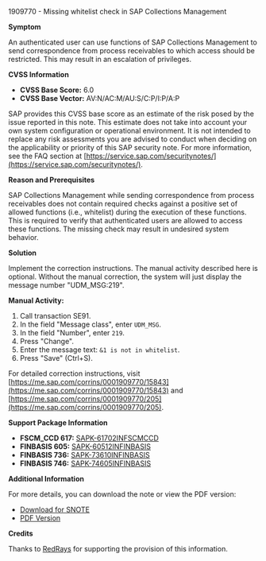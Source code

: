1909770 - Missing whitelist check in SAP Collections Management

**Symptom**

An authenticated user can use functions of SAP Collections Management to send correspondence from process receivables to which access should be restricted. This may result in an escalation of privileges.

**CVSS Information**

- **CVSS Base Score:** 6.0
- **CVSS Base Vector:** AV:N/AC:M/AU:S/C:P/I:P/A:P

SAP provides this CVSS base score as an estimate of the risk posed by the issue reported in this note. This estimate does not take into account your own system configuration or operational environment. It is not intended to replace any risk assessments you are advised to conduct when deciding on the applicability or priority of this SAP security note. For more information, see the FAQ section at [https://service.sap.com/securitynotes/](https://service.sap.com/securitynotes/).

**Reason and Prerequisites**

SAP Collections Management while sending correspondence from process receivables does not contain required checks against a positive set of allowed functions (i.e., whitelist) during the execution of these functions. This is required to verify that authenticated users are allowed to access these functions. The missing check may result in undesired system behavior.

**Solution**

Implement the correction instructions. The manual activity described here is optional. Without the manual correction, the system will just display the message number "UDM_MSG:219".

**Manual Activity:**

1. Call transaction SE91.
2. In the field "Message class", enter `UDM_MSG`.
3. In the field "Number", enter `219`.
4. Press "Change".
5. Enter the message text: `&1 is not in whitelist`.
6. Press "Save" (Ctrl+S).

For detailed correction instructions, visit [https://me.sap.com/corrins/0001909770/15843](https://me.sap.com/corrins/0001909770/15843) and [https://me.sap.com/corrins/0001909770/205](https://me.sap.com/corrins/0001909770/205).

**Support Package Information**

- **FSCM_CCD 617:** [SAPK-61702INFSCMCCD](https://me.sap.com/supportpackage/SAPK-61702INFSCMCCD)
- **FINBASIS 605:** [SAPK-60512INFINBASIS](https://me.sap.com/supportpackage/SAPK-60512INFINBASIS)
- **FINBASIS 736:** [SAPK-73610INFINBASIS](https://me.sap.com/supportpackage/SAPK-73610INFINBASIS)
- **FINBASIS 746:** [SAPK-74605INFINBASIS](https://me.sap.com/supportpackage/SAPK-74605INFINBASIS)

**Additional Information**

For more details, you can download the note or view the PDF version:

- [Download for SNOTE](https://notesdownloads.sap.com/note/0040000011280142017)
- [PDF Version](https://me.sap.com/sap/support/sfm/notes/print/0001909770?language=en-US&token=CD96D1202D925D774CB249721C3ADB09)

**Credits**

Thanks to [RedRays](https://redrays.io) for supporting the provision of this information.